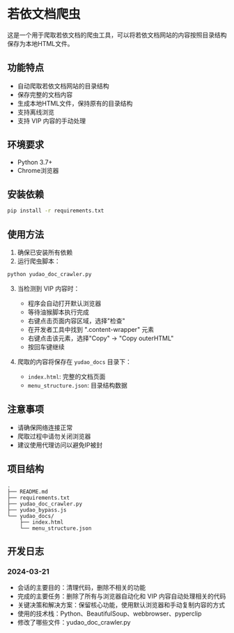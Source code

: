 # 若依文档爬虫

这是一个用于爬取若依文档的爬虫工具，可以将若依文档网站的内容按照目录结构保存为本地HTML文件。

## 功能特点

- 自动爬取若依文档网站的目录结构
- 保存完整的文档内容
- 生成本地HTML文件，保持原有的目录结构
- 支持离线浏览
- 支持 VIP 内容的手动处理

## 环境要求

- Python 3.7+
- Chrome浏览器

## 安装依赖

```bash
pip install -r requirements.txt
```

## 使用方法

1. 确保已安装所有依赖
2. 运行爬虫脚本：

```bash
python yudao_doc_crawler.py
```

3. 当检测到 VIP 内容时：
   - 程序会自动打开默认浏览器
   - 等待油猴脚本执行完成
   - 右键点击页面内容区域，选择"检查"
   - 在开发者工具中找到 ".content-wrapper" 元素
   - 右键点击该元素，选择"Copy" -> "Copy outerHTML"
   - 按回车键继续

4. 爬取的内容将保存在 `yudao_docs` 目录下：
   - `index.html`: 完整的文档页面
   - `menu_structure.json`: 目录结构数据

## 注意事项

- 请确保网络连接正常
- 爬取过程中请勿关闭浏览器
- 建议使用代理访问以避免IP被封

## 项目结构

```
.
├── README.md
├── requirements.txt
├── yudao_doc_crawler.py
├── yudao_bypass.js
└── yudao_docs/
    ├── index.html
    └── menu_structure.json
```

## 开发日志

### 2024-03-21
- 会话的主要目的：清理代码，删除不相关的功能
- 完成的主要任务：删除了所有与浏览器自动化和 VIP 内容自动处理相关的代码
- 关键决策和解决方案：保留核心功能，使用默认浏览器和手动复制内容的方式
- 使用的技术栈：Python、BeautifulSoup、webbrowser、pyperclip
- 修改了哪些文件：yudao_doc_crawler.py